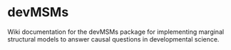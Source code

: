 # devMSMs
Wiki documentation for the devMSMs package for implementing marginal structural models to answer causal questions in developmental science. 

